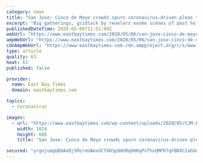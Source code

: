 ```yaml
---
category: news
title: "San Jose: Cinco de Mayo crowds spurn coronavirus-driven pleas to stay home"
excerpt: "Big gatherings, gridlock by revelers evoke scenes of past holidays; civic leaders had urged people to celebrate without going out."
publishedDateTime: 2020-05-06T21:51:00Z
webUrl: "https://www.eastbaytimes.com/2020/05/06/san-jose-cinco-de-mayo-crowds-spurn-coronavirus-driven-pleas-to-stay-home/"
ampWebUrl: "https://www.eastbaytimes.com/2020/05/06/san-jose-cinco-de-mayo-crowds-spurn-coronavirus-driven-pleas-to-stay-home/amp/"
cdnAmpWebUrl: "https://www-eastbaytimes-com.cdn.ampproject.org/c/s/www.eastbaytimes.com/2020/05/06/san-jose-cinco-de-mayo-crowds-spurn-coronavirus-driven-pleas-to-stay-home/amp/"
type: article
quality: 63
heat: 63
published: false

provider:
  name: East Bay Times
  domain: eastbaytimes.com

topics:
  - Coronavirus

images:
  - url: "https://www.eastbaytimes.com/wp-content/uploads/2020/05/SJM-L-CINCO-0506-23-2.jpg?w=1024&h=606"
    width: 1024
    height: 606
    title: "San Jose: Cinco de Mayo crowds spurn coronavirus-driven pleas to stay home"

secured: "yrgojumqUQHAeQjSMzreUAmxUCfXH3p9mhRqUHKqPvThvQMFR7qFBDXC2ahGG7q9n8NJbLA7m0zmQpGPsQZpsCTH3k4Hm3o6mMcL5qP//t3vN68OduyF4MaEI4sBxdDHNPXg4MNM/sdMCTinQjmWfPpbzWEdAR+v7Rneg4xmq7DoLm45Z13WKOIaaN865xJIQ8/NxIlDI2/YbImhjvgtE2unti0V2oKeHDkJtKM7llSqK4S+Q8HKMt6qTVi2NpXUMtE3qpQWKo94cjZbHvfL8ZBv3JmUd/oz4R3PZrUKJt4/Z08XerFwSjh+Pbr+OyXW;qMgACMs24TIyGoGcAji5XQ=="
---
```


